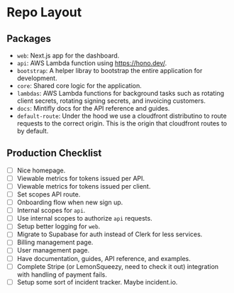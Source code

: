 # Repo Layout

## Packages

- `web`: Next.js app for the dashboard.
- `api`: AWS Lambda function using https://hono.dev/.
- `bootstrap`: A helper libray to bootstrap the entire application for development.
- `core`: Shared core logic for the application.
- `lambdas`: AWS Lambda functions for background tasks such as rotating client secrets, rotating signing secrets, and invoicing customers.
- `docs`: Mintifly docs for the API reference and guides.
- `default-route`: Under the hood we use a cloudfront distributino to route requests to the correct origin. This is the origin that cloudfront routes to by default.

## Production Checklist

- [ ] Nice homepage.
- [ ] Viewable metrics for tokens issued per API.
- [ ] Viewable metrics for tokens issued per client.
- [ ] Set scopes API route.
- [ ] Onboarding flow when new sign up.
- [ ] Internal scopes for `api`.
- [ ] Use internal scopes to authorize `api` requests.
- [ ] Setup better logging for `web`.
- [ ] Migrate to Supabase for auth instead of Clerk for less services.
- [ ] Billing management page.
- [ ] User management page.
- [ ] Have documentation, guides, API reference, and examples.
- [ ] Complete Stripe (or LemonSqueezy, need to check it out) integration with handling of payment fails.
- [ ] Setup some sort of incident tracker. Maybe incident.io.

